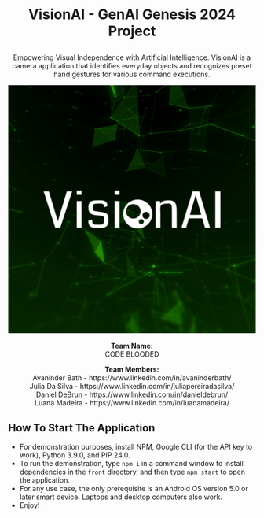 # <p align="center">VisionAI - GenAI Genesis 2024 Project</p>
<p align="center">Empowering Visual Independence with Artificial Intelligence. VisionAI is a camera application that identifies everyday objects and recognizes preset hand gestures for various command executions.</p>

<p align="center"><img src="ProjectLogo.png"></p>

<p align="center"><b>Team Name:</b><br>CODE BLOODED</p>

<p align="center"> <b>Team Members:</b> <br>
  Avaninder Bath - https://www.linkedin.com/in/avaninderbath/ <br>
  Julia Da Silva - https://www.linkedin.com/in/juliapereiradasilva/ <br>
  Daniel DeBrun - https://www.linkedin.com/in/danieldebrun/ <br>
  Luana Madeira - https://www.linkedin.com/in/luanamadeira/
</p>

## How To Start The Application
- For demonstration purposes, install NPM, Google CLI (for the API key to work), Python 3.9.0, and PIP 24.0.
- To run the demonstration, type ``npm i`` in a command window to install dependencies in the ``front`` directory, and then type ``npm start`` to open the application.
- For any use case, the only prerequisite is an Android OS version 5.0 or later smart device. Laptops and desktop computers also work.
- Enjoy!

